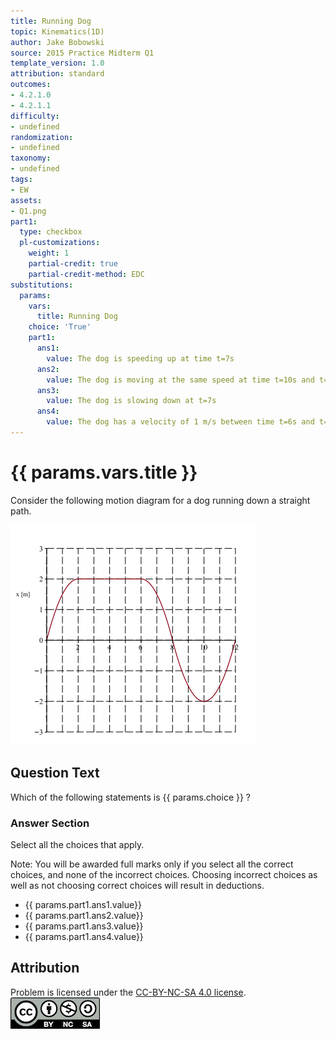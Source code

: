 ```yaml
---
title: Running Dog
topic: Kinematics(1D)
author: Jake Bobowski
source: 2015 Practice Midterm Q1
template_version: 1.0
attribution: standard
outcomes:
- 4.2.1.0
- 4.2.1.1
difficulty:
- undefined
randomization:
- undefined
taxonomy:
- undefined
tags:
- EW
assets:
- Q1.png
part1:
  type: checkbox
  pl-customizations:
    weight: 1
    partial-credit: true
    partial-credit-method: EDC
substitutions:
  params:
    vars:
      title: Running Dog
    choice: 'True'
    part1:
      ans1:
        value: The dog is speeding up at time t=7s
      ans2:
        value: The dog is moving at the same speed at time t=10s and t=4s
      ans3:
        value: The dog is slowing down at t=7s
      ans4:
        value: The dog has a velocity of 1 m/s between time t=6s and t=10s
---
```

# {{ params.vars.title }}
Consider the following motion diagram for a dog running down a straight path.

![A displacement time graph showing the dog increasing by 2 meters from t equals 0 seconds to t equals 2 seconds. The dog is not moving from t equals 2 seconds to t equals 6 seconds. The dog decreases 2 meters from t equals 6 seconds to t equals 8 seconds. The dog decreases to negative 2 meters from t equals 8 second to t equals 10 seconds. The dog increases 2 meters from t equals 10 seconds to t equals 12 seconds.](Q1.png)
## Question Text

Which of the following statements is {{ params.choice }} ?

### Answer Section

Select all the choices that apply.

Note: You will be awarded full marks only if you select all the correct choices, and none of the incorrect choices. Choosing incorrect choices as well as not choosing correct choices will result in deductions.

- {{ params.part1.ans1.value}}
- {{ params.part1.ans2.value}}
- {{ params.part1.ans3.value}}
- {{ params.part1.ans4.value}}

## Attribution

Problem is licensed under the [CC-BY-NC-SA 4.0 license](https://creativecommons.org/licenses/by-nc-sa/4.0/).<br> ![The Creative Commons 4.0 license requiring attribution-BY, non-commercial-NC, and share-alike-SA license.](https://raw.githubusercontent.com/firasm/bits/master/by-nc-sa.png)